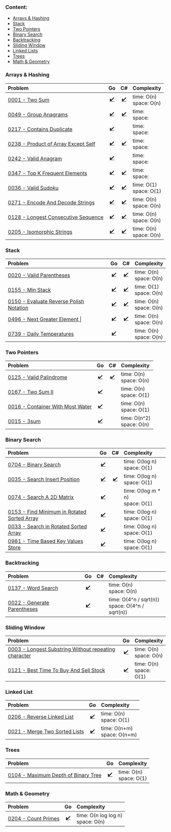 ### Content:
- [Arrays & Hashing](#arrays--hashing)
- [Stack](#stack)
- [Two Pointers](#two-pointers)
- [Binary Search](#binary-search)
- [Backtracking](#backtracking)
- [Sliding Window](#sliding-window)
- [Linked Lists](#linked-list)
- [Trees](#trees)
- [Math & Geometry](#math--geometry)


### Arrays & Hashing

| Problem                                                                                                        |                       Go                        |                         C#                          | Complexity                 |  
|:---------------------------------------------------------------------------------------------------------------|:-----------------------------------------------:|:---------------------------------------------------:|:---------------------------|  
| [0001 - Two Sum](https://leetcode.com/problems/two-sum/)                                                       |           [✔️](./go/0001_two_sum.go)            |           [✔️](./csharp/0001-two-sum.cs)            | time: O(n) <br>space: O(n) |  
| [0049 - Group Anagrams](https://leetcode.com/problems/group-anagrams/)                                         |        [✔️](./go/0049_group_anagrams.go)        |        [✔️](./csharp/0049-group-anagrams.cs)        | time:  <br>space:          |  
| [0217 - Contains Duplicate](https://leetcode.com/problems/contains-duplicate/)                                 |      [✔️](./go/0217_contains_duplicate.go)      |                                                     | time:  <br>space:          |  
| [0238 - Product of Array Except Self](https://leetcode.com/problems/product-of-array-except-self/description/) | [✔️](./go/0238_product_of_array_except_self.go) | [✔️](./csharp/0238-product-of-array-except-self.cs) | time:  <br>space:          |  
| [0242 - Valid Anagram](https://leetcode.com/problems/valid-anagram/)                                           |        [✔️](./go/0242_valid_anagram.go)         |                                                     | time:  <br>space:          |  
| [0347 - Top K Frequent Elements](https://leetcode.com/problems/top-k-frequent-elements/)                       |   [✔️](./go/0347_top_k_frequent_elements.go)    |   [✔️](./csharp/0347-top-k-frequent-elements.cs)    | time:  <br>space:          |
| [0036 - Valid Sudoku](https://leetcode.com/problems/valid-sudoku/)                                             |         [✔️](./go/0036_valid_sudoku.go)         |         [✔️](./csharp/0036-valid-sudoku.cs)         | time: O(1) <br>space: O(1) |
| [0271 - Encode And Decode Strings](https://neetcode.io/problems/string-encode-and-decode/)                     |  [✔️](./go/0271_encode_and_decode_strings.go)   |  [✔️](./csharp/0271-encode-and-decode-strings.cs)   | time: O(n) <br>space: O(n) |
| [0128 - Longest Consecutive Sequence](https://leetcode.com/problems/longest-consecutive-sequence)              | [✔️](./go/0128_longest_consecutive_sequence.go) | [✔️](./csharp/0128-longest-consecutive-sequence.cs) | time: O(n) <br>space: O(n) |
| [0205 - Isomorphic Strings](https://leetcode.com/problems/isomorphic-strings/description/)                     |      [✔️](./go/0205_isomorphic_strings.go)      |      [✔️](./csharp/0205-isomorphic-strings.cs)      | time: O(n) <br>space: O(n) |


### Stack

| Problem                                                                                                    |                         Go                          |                           C#                            | Complexity                 |  
|:-----------------------------------------------------------------------------------------------------------|:---------------------------------------------------:|:-------------------------------------------------------:|:---------------------------|  
| [0020 - Valid Parentheses](https://leetcode.com/problems/valid-parentheses)                                |        [✔️](./go/0020_valid_parentheses.go)         |        [✔️](./csharp/0020-valid-parentheses.cs)         | time: O(n) <br>space: O(n) |
| [0155 - Min Stack](https://leetcode.com/problems/min-stack/)                                               |            [✔️](./go/0155_min_stack.go)             |            [✔️](./csharp/0155-min-stack.cs)             | time: O(1) <br>space: O(n) |
| [0150 - Evaluate Reverse Polish Notation](https://leetcode.com/problems/evaluate-reverse-polish-notation/) | [✔️](./go/0150_evaluate_reverse_polish_notation.go) | [✔️](./csharp/0150-evaluate-reverse-polish-notation.cs) | time: O(n) <br>space: O(n) |
| [0496 - Next Greater Element \|](https://leetcode.com/problems/next-greater-element-i/)                    |      [✔️](./go/0496_next_greater_element_I.go)      |      [✔️](./csharp/0496-next-greater-element-I.cs)      | time: O(n) <br>space: O(n) |
| [0739 - Daily Temperatures](https://leetcode.com/problems/daily-temperatures/)                             |        [✔️](./go/0739_daily_temperatures.go)        |                                                         | time: O(n) <br>space: O(n) |


### Two Pointers

| Problem                                                                                      |                      Go                      |                   C#                    | Complexity                   |  
|:---------------------------------------------------------------------------------------------|:--------------------------------------------:|:---------------------------------------:|:-----------------------------|  
| [0125 - Valid Palindrome](https://leetcode.com/problems/valid-palindrome/)                   |     [✔️](./go/0125_valid_palindrome.go)      | [✔️](./csharp/0125-valid-palindrome.cs) | time: O(n) <br>space: O(n)   |
| [0167 - Two Sum II](https://leetcode.com/problems/two-sum-ii-input-array-is-sorted)          |        [✔️](./go/0167_two_sum_II.go)         |                                         | time: O(n) <br>space: O(1)   |
| [0016 - Container With Most Water](https://leetcode.com/problems/container-with-most-water/) | [✔️](./go/0011_container_with_most_water.go) |                                         | time: O(n) <br>space: O(1)   |
| [0015 - 3sum](https://leetcode.com/problems/3sum/description/)                               |           [✔️](./go/0015_3sum.go)            |                                         | time: O(n^2) <br>space: O(n) |



### Binary Search

| Problem                                                                                                            |                           Go                            |                      C#                       | Complexity                         |  
|:-------------------------------------------------------------------------------------------------------------------|:-------------------------------------------------------:|:---------------------------------------------:|:-----------------------------------|  
| [0704 - Binary Search](https://leetcode.com/problems/binary-search/description/)                                   |            [✔️](./go/0704_binary_search.go)             |                                               | time: O(log n) <br>space: O(1)     |
| [0035 - Search Insert Position](https://leetcode.com/problems/search-insert-position)                              |        [✔️](./go/0035_search_insert_position.go)        | [✔️](./csharp/0035-search-insert-position.cs) | time: O(log n) <br>space: O(1)     |
| [0074 - Search A 2D Matrix](https://leetcode.com/problems/search-a-2d-matrix/description/)                         |          [✔️](./go/0074_search_a_2d_matrix.go)          |                                               | time: O(log m * n) <br>space: O(1) |
| [0153 - Find Minimum in Rotated Sorted Array](https://leetcode.com/problems/find-minimum-in-rotated-sorted-array/) | [✔️](./go/0153_find_minimum_in_rotated_sorted_array.go) |                                               | time: O(log n) <br>space: O(1)     |
| [0033 - Search in Rotated Sorted Array](https://leetcode.com/problems/search-in-rotated-sorted-array/description/) |       [✔️](./go/0033_search_in_rotated_array.go)        |                                               | time: O(log n) <br>space: O(1)     |
| [0981 - Time Based Key Values Store](https://leetcode.com/problems/time-based-key-value-store/description/)        |      [✔️](./go/0981_time_based_key_value_store.go)      |                                               | time: O(log n) <br>space: O(1)     |

### Backtracking

| Problem                                                                                        |                   Go                    | C# | Complexity                                         |  
|:-----------------------------------------------------------------------------------------------|:---------------------------------------:|:--:|:---------------------------------------------------|  
| [0137 - Word Search](https://leetcode.com/problems/word-search)                                |     [✔️](./go/0137_word_search.go)      |    | time: O(n) <br>space: O(n)                         |
| [0022 - Generate Parentheses](https://leetcode.com/problems/generate-parentheses/description/) | [✔️](./go/0022_generate_parentheses.go) |    | time: O(4^n / sqrt(n)) <br>space: O(4^n / sqrt(n)) |



### Sliding Window

| Problem                                                                                                                                           |                                Go                                 | Complexity                 |  
|:--------------------------------------------------------------------------------------------------------------------------------------------------|:-----------------------------------------------------------------:|:---------------------------|  
| [0003 - Longest Substring Without repeating character](https://leetcode.com/problems/longest-substring-without-repeating-characters/description/) | [✔️](./go/0003_longest_substring_without_repeating_characters.go) | time: O(n) <br>space: O(n) |
| [0121 - Best Time To Buy And Sell Stock](https://leetcode.com/problems/best-time-to-buy-and-sell-stock/description/)                              |        [✔️](./go/0121_best_time_to_buy_and_sell_stock.go)         | time: O(n) <br>space: O(1) |


### Linked List

| Problem                                                                                            |                    Go                     | Complexity                     |  
|:---------------------------------------------------------------------------------------------------|:-----------------------------------------:|:-------------------------------|  
| [0206 - Reverse Linked List](https://leetcode.com/problems/reverse-linked-list/description/)       |  [✔️](./go/0206_reverse_linked_list.go)   | time: O(n) <br>space: O(1)     |
| [0021 - Merge Two Sorted Lists](https://leetcode.com/problems/merge-two-sorted-lists/description/) | [✔️](./go/0021_merge_two_sorted_lists.go) | time: O(n+m) <br>space: O(n+m) |

### Trees

| Problem                                                                                            |                       Go                        | Complexity                 |  
|:---------------------------------------------------------------------------------------------------|:-----------------------------------------------:|:---------------------------|  
| [0104 - Maximum Depth of Binary Tree](https://leetcode.com/problems/maximum-depth-of-binary-tree/) | [✔️](./go/0104_maximum_depth_of_binary_tree.go) | time: O(n) <br>space: O(1) |


### Math & Geometry

| Problem                                                                            |               Go                | Complexity                           |  
|:-----------------------------------------------------------------------------------|:-------------------------------:|:-------------------------------------|  
| [0204 - Count Primes](https://leetcode.com/problems/maximum-depth-of-binary-tree/) | [✔️](./go/0204_count_primes.go) | time: O(n log log n) <br>space: O(n) |

